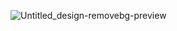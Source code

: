 ![Untitled_design-removebg-preview](https://github.com/squidit/react-css/assets/56000334/88ce8652-37b0-4e34-af91-2f82a996fdae)

